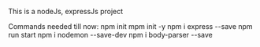 This is a nodeJs, expressJs project

Commands needed till now:
npm init
mpm init -y
npm i express --save
npm run start
npm i nodemon --save-dev
npm i body-parser --save
